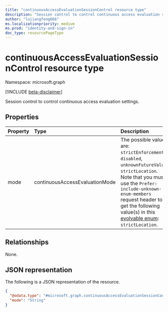 ```yaml
---
title: "continuousAccessEvaluationSessionControl resource type"
description: "Session control to control continuous access evaluation settings."
author: "lujiangfeng666"
ms.localizationpriority: medium
ms.prod: "identity-and-sign-in"
doc_type: resourcePageType
---
```


# continuousAccessEvaluationSessionControl resource type

Namespace: microsoft.graph

[!INCLUDE [beta-disclaimer](../../includes/beta-disclaimer.md)]

Session control to control continuous access evaluation settings.

## Properties
|Property|Type|Description|
|:---|:---|:---|
|mode|continuousAccessEvaluationMode| The possible values are: `strictEnforcement`, `disabled`, `unknownFutureValue`, `strictLocation`. Note that you must use the `Prefer: include-unknown-enum-members` request header to get the following value(s) in this [evolvable enum](/graph/best-practices-concept#handling-future-members-in-evolvable-enumerations): `strictLocation`.|

## Relationships
None.

## JSON representation
The following is a JSON representation of the resource.
<!-- {
  "blockType": "resource",
  "@odata.type": "microsoft.graph.continuousAccessEvaluationSessionControl"
}
-->
``` json
{
  "@odata.type": "#microsoft.graph.continuousAccessEvaluationSessionControl",
  "mode": "String"
}
```
